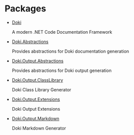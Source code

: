 # Packages

- [Doki](Doki/README.md)
  
  A modern .NET Code Documentation Framework

- [Doki.Abstractions](Doki.Abstractions/README.md)
  
  Provides abstractions for Doki documentation generation

- [Doki.Output.Abstractions](Doki.Output.Abstractions/README.md)
  
  Provides abstractions for Doki output generation

- [Doki.Output.ClassLibrary](Doki.Output.ClassLibrary/README.md)
  
  Doki Class Library Generator

- [Doki.Output.Extensions](Doki.Output.Extensions/README.md)
  
  Doki Output Extensions

- [Doki.Output.Markdown](Doki.Output.Markdown/README.md)
  
  Doki Markdown Generator



